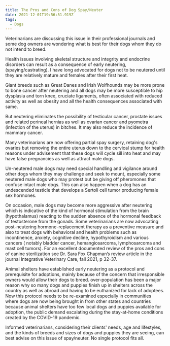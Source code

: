 ```yaml
---
title: The Pros and Cons of Dog Spay/Neuter
date: 2021-12-01T19:56:51.919Z
tags:
  - Dogs
---
```

Veterinarians are discussing this issue in their professional journals and some dog owners are wondering what is best for their dogs whom they do not intend to breed.


Health issues involving skeletal structure and integrity and endocrine disorders can result as a consequence of early neutering, (spaying/castrating). I have long advocated for dogs not to be neutered until they are relatively mature and females after their first heat. 


 Giant breeds such as Great Danes and Irish Wolfhounds may be more prone to bone cancer after neutering and all dogs may be more susceptible to hip dysplasia and torn knee, cruciate ligaments, often associated with reduced activity as well as obesity and all the health consequences associated with same.


But neutering eliminates the possibility of testicular cancer, prostate issues and related perineal hernias as well as ovarian cancer and pyometra (infection of the uterus) in bitches. It may also reduce the incidence of mammary cancer.


Many veterinarians are now offering partial spay surgery, retaining dog's ovaries but removing the entire uterus down to the cervical stump for health reasons under advisement that these dogs will cycle sill into heat and may have false pregnancies as well as attract male dogs.


Un-neutered male dogs may need special handling and vigilance around other dogs whom they may challenge and seek to mount, especially some neutered male dogs who may protest but be giving off pheromones that confuse intact male dogs. This can also happen when a dog has an undescended testicle that develops a Sertoli cell tumor producing female sex hormones. 

 On occasion, male dogs may become more aggressive after neutering which is indicative of the kind of hormonal stimulation from the brain (hypothalamus) reacting to the sudden absence of the hormonal feedback of testosterone from the gonads. Some veterinarians are now advocating post-neutering hormone-replacement therapy as a preventive measure and also to treat dogs with behavioral and health problems such as incontinence, anxiety, cognitive decline, hypothyroidism and various cancers ( notably bladder cancer, hemangiosarcoma, lymphosarcoma and mast cell tumors).  For an excellent documented review of the pros and cons of canine sterilization see Dr. Sara Fox Chapman’s review article in the journal Integrative Veterinary Care, fall 2021, p 32-37. 


 Animal shelters have established early neutering as a protocol and prerequisite for adoptions, mainly because of the concern that irresponsible owners would allow their dogs to breed. over-population has been a major reason why so many dogs and puppies finish up in shelters across the country as well as abroad and having to be euthanized for lack of adoptees. Now this protocol needs to be re-examined especially in communities where dogs are now being brought in from other states and countries because animal shelters have too few local dogs and puppies available for adoption, the public demand escalating during the stay-at-home conditions created by the COVID-19 pandemic.



Informed veterinarians, considering their clients' needs, age and lifestyles, and the kinds of breeds and sizes of dogs and puppies they are seeing, can best advise on this issue of spay/neuter. No single protocol fits all.

